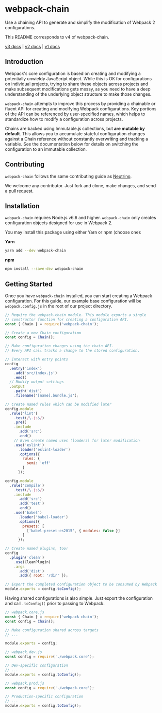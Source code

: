 # webpack-chain

Use a chaining API to generate and simplify the modification of Webpack 2 configurations.

This README corresponds to v4 of webpack-chain.

[v3 docs](#) |
[v2 docs](https://github.com/mozilla-neutrino/webpack-chain/tree/v2) |
[v1 docs](https://github.com/mozilla-neutrino/webpack-chain/tree/v1.4.3)

## Introduction

Webpack's core configuration is based on creating and modifying a
potentially unwieldy JavaScript object. While this is OK for configurations
on individual projects, trying to share these objects across projects and
make subsequent modifications gets messy, as you need to have a deep
understanding of the underlying object structure to make those changes.

`webpack-chain` attempts to improve this process by providing a chainable or
fluent API for creating and modifying Webpack configurations. Key portions
of the API can be referenced by user-specified names, which helps to
standardize how to modify a configuration across projects.

Chains are backed using Immutable.js collections, but **are mutable by default**. This
allows you to accumulate stateful configuration changes against a Chain reference
without constantly overwriting and tracking a variable. See the documentation below
for details on switching the configuration to an immutable collection.

## Contributing

`webpack-chain` follows the same contributing guide as [Neutrino](https://neutrino.js.org/contributing).

We welcome any contributor. Just fork and clone, make changes, and send a pull request.

## Installation

`webpack-chain` requires Node.js v6.9 and higher.
`webpack-chain` only creates configuration objects designed for use in Webpack 2.

You may install this package using either Yarn or npm (choose one):

**Yarn**

```bash
yarn add --dev webpack-chain
```

**npm**

```bash
npm install --save-dev webpack-chain
```

## Getting Started

Once you have `webpack-chain` installed, you can start creating a
Webpack configuration. For this guide, our example base configuration will
be `webpack.config.js` in the root of our project directory.

```js
// Require the webpack-chain module. This module exports a single
// constructor function for creating a configuration API.
const { Chain } = require('webpack-chain');

// Create a new Chain configuration
const config = Chain();

// Make configuration changes using the chain API.
// Every API call tracks a change to the stored configuration.

// Interact with entry points
config
  .entry('index')
    .add('src/index.js')
    .end()
  // Modify output settings
  .output
    .path('dist')
    .filename('[name].bundle.js');

// Create named rules which can be modified later
config.module
  .rule('lint')
    .test(/\.js$/)
    .pre()
    .include
      .add('src')
      .end()
    // Even create named uses (loaders) for later modification
    .use('eslint')
      .loader('eslint-loader')
      .options({
        rules: {
          semi: 'off'
        }
      });

config.module
  .rule('compile')
    .test(/\.js$/)
    .include
      .add('src')
      .add('test')
      .end()
    .use('babel')
      .loader('babel-loader')
      .options({
        presets: [
          ['babel-preset-es2015', { modules: false }]
        ]
      });

// Create named plugins, too!
config
  .plugin('clean')
    .use(CleanPlugin)
    .args
      .add('dist')
      .add({ root: '/dir' });

// Export the completed configuration object to be consumed by Webpack
module.exports = config.toConfig();
```

Having shared configurations is also simple. Just export the configuration
and call `.toConfig()` prior to passing to Webpack.

```js
// webpack.core.js
const { Chain } = require('webpack-chain');
const config = Chain();

// Make configuration shared across targets
// ...

module.exports = config;

// webpack.dev.js
const config = require('./webpack.core');

// Dev-specific configuration
// ...
module.exports = config.toConfig();

// webpack.prod.js
const config = require('./webpack.core');

// Production-specific configuration
// ...
module.exports = config.toConfig();
```
